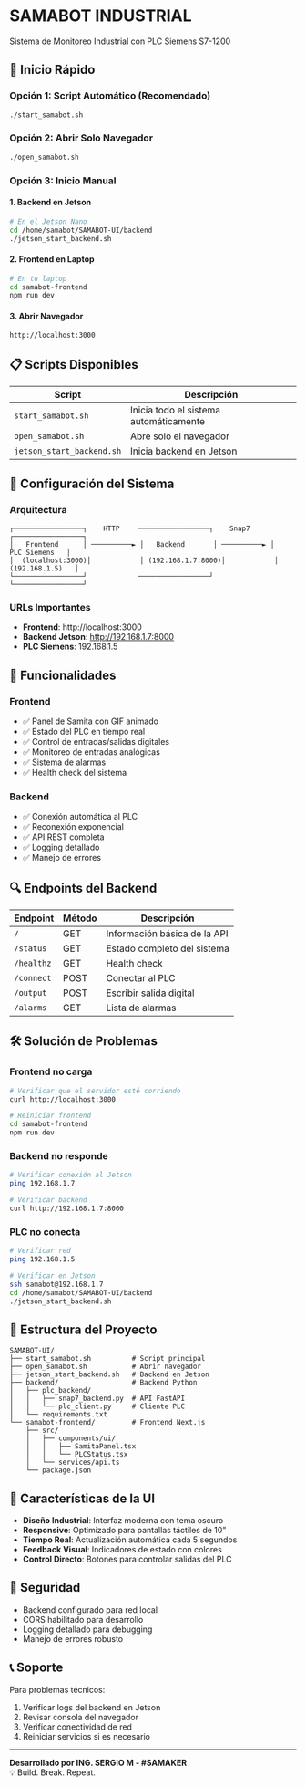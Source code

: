 # SAMABOT INDUSTRIAL

Sistema de Monitoreo Industrial con PLC Siemens S7-1200

## 🚀 Inicio Rápido

### Opción 1: Script Automático (Recomendado)
```bash
./start_samabot.sh
```

### Opción 2: Abrir Solo Navegador
```bash
./open_samabot.sh
```

### Opción 3: Inicio Manual

#### 1. Backend en Jetson
```bash
# En el Jetson Nano
cd /home/samabot/SAMABOT-UI/backend
./jetson_start_backend.sh
```

#### 2. Frontend en Laptop
```bash
# En tu laptop
cd samabot-frontend
npm run dev
```

#### 3. Abrir Navegador
```
http://localhost:3000
```

## 📋 Scripts Disponibles

| Script | Descripción |
|--------|-------------|
| `start_samabot.sh` | Inicia todo el sistema automáticamente |
| `open_samabot.sh` | Abre solo el navegador |
| `jetson_start_backend.sh` | Inicia backend en Jetson |

## 🔧 Configuración del Sistema

### Arquitectura
```
┌─────────────────┐    HTTP    ┌─────────────────┐    Snap7    ┌─────────────────┐
│   Frontend      │ ──────────► │   Backend       │ ──────────► │   PLC Siemens   │
│  (localhost:3000)│            │ (192.168.1.7:8000)│            │ (192.168.1.5)   │
└─────────────────┘            └─────────────────┘            └─────────────────┘
```

### URLs Importantes
- **Frontend**: http://localhost:3000
- **Backend Jetson**: http://192.168.1.7:8000
- **PLC Siemens**: 192.168.1.5

## 🎯 Funcionalidades

### Frontend
- ✅ Panel de Samita con GIF animado
- ✅ Estado del PLC en tiempo real
- ✅ Control de entradas/salidas digitales
- ✅ Monitoreo de entradas analógicas
- ✅ Sistema de alarmas
- ✅ Health check del sistema

### Backend
- ✅ Conexión automática al PLC
- ✅ Reconexión exponencial
- ✅ API REST completa
- ✅ Logging detallado
- ✅ Manejo de errores

## 🔍 Endpoints del Backend

| Endpoint | Método | Descripción |
|----------|--------|-------------|
| `/` | GET | Información básica de la API |
| `/status` | GET | Estado completo del sistema |
| `/healthz` | GET | Health check |
| `/connect` | POST | Conectar al PLC |
| `/output` | POST | Escribir salida digital |
| `/alarms` | GET | Lista de alarmas |

## 🛠️ Solución de Problemas

### Frontend no carga
```bash
# Verificar que el servidor esté corriendo
curl http://localhost:3000

# Reiniciar frontend
cd samabot-frontend
npm run dev
```

### Backend no responde
```bash
# Verificar conexión al Jetson
ping 192.168.1.7

# Verificar backend
curl http://192.168.1.7:8000
```

### PLC no conecta
```bash
# Verificar red
ping 192.168.1.5

# Verificar en Jetson
ssh samabot@192.168.1.7
cd /home/samabot/SAMABOT-UI/backend
./jetson_start_backend.sh
```

## 📁 Estructura del Proyecto

```
SAMABOT-UI/
├── start_samabot.sh          # Script principal
├── open_samabot.sh           # Abrir navegador
├── jetson_start_backend.sh   # Backend en Jetson
├── backend/                  # Backend Python
│   ├── plc_backend/
│   │   ├── snap7_backend.py  # API FastAPI
│   │   └── plc_client.py     # Cliente PLC
│   └── requirements.txt
└── samabot-frontend/         # Frontend Next.js
    ├── src/
    │   ├── components/ui/
    │   │   ├── SamitaPanel.tsx
    │   │   └── PLCStatus.tsx
    │   └── services/api.ts
    └── package.json
```

## 🎨 Características de la UI

- **Diseño Industrial**: Interfaz moderna con tema oscuro
- **Responsive**: Optimizado para pantallas táctiles de 10"
- **Tiempo Real**: Actualización automática cada 5 segundos
- **Feedback Visual**: Indicadores de estado con colores
- **Control Directo**: Botones para controlar salidas del PLC

## 🔐 Seguridad

- Backend configurado para red local
- CORS habilitado para desarrollo
- Logging detallado para debugging
- Manejo de errores robusto

## 📞 Soporte

Para problemas técnicos:
1. Verificar logs del backend en Jetson
2. Revisar consola del navegador
3. Verificar conectividad de red
4. Reiniciar servicios si es necesario

---

**Desarrollado por ING. SERGIO M - #SAMAKER**  
💡 Build. Break. Repeat. 